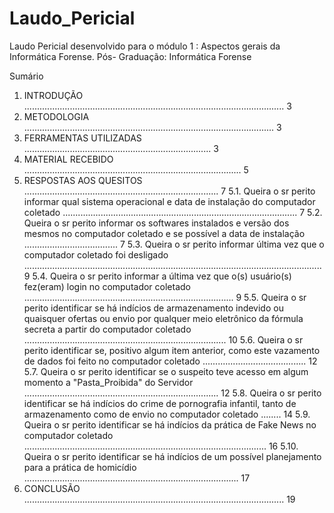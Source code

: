 # Laudo_Pericial
Laudo Pericial desenvolvido para o módulo 1 : Aspectos gerais da Informática Forense. Pós- Graduação: Informática Forense

Sumário
1. INTRODUÇÃO ....................................................................................................... 3
2. METODOLOGIA ................................................................................................... 3
3. FERRAMENTAS UTILIZADAS .......................................................................... 3
4. MATERIAL RECEBIDO ...................................................................................... 5
5. RESPOSTAS AOS QUESITOS ............................................................................. 7
5.1. Queira o sr perito informar qual sistema operacional e data de instalação
do computador coletado ............................................................................................. 7
5.2. Queira o sr perito informar os softwares instalados e versão dos mesmos
no computador coletado e se possível a data de instalação ..................................... 7
5.3. Queira o sr perito informar última vez que o computador coletado foi
desligado ...................................................................................................................... 9
5.4. Queira o sr perito informar a última vez que o(s) usuário(s) fez(eram)
login no computador coletado ................................................................................... 9
5.5. Queira o sr perito identificar se há indícios de armazenamento indevido
ou quaisquer ofertas ou envio por qualquer meio eletrônico da fórmula secreta a
partir do computador coletado ................................................................................ 10
5.6. Queira o sr perito identificar se, positivo algum item anterior, como este
vazamento de dados foi feito no computador coletado ......................................... 12
5.7. Queira o sr perito identificar se o suspeito teve acesso em algum momento
a "Pasta_Proibida" do Servidor ............................................................................. 12
5.8. Queira o sr perito identificar se há indícios do crime de pornografia
infantil, tanto de armazenamento como de envio no computador coletado ........ 14
5.9. Queira o sr perito identificar se há indícios da prática de Fake News no
computador coletado ................................................................................................ 16
5.10. Queira o sr perito identificar se há indícios de um possível planejamento
para a prática de homicídio ..................................................................................... 17
6. CONCLUSÃO ....................................................................................................... 19
